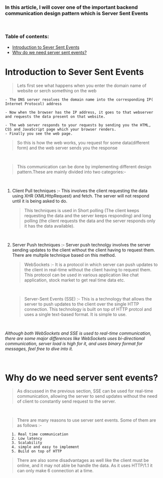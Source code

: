 ### In this article, I will cover one of the important backend communication design pattern which is Server Sent Events

<br>

### Table of contents:

- [Introduction to Sever Sent Events](#introduction-to-sever-sent-events)
- [Why do we need server sent events?](#why-do-we-need-server-sent-events)

# Introduction to Sever Sent Events

> Lets first see what happens when you enter the domain name of website or serch something on the web

    - The DNS server resolves the domain name into the corresponding IP( Internet Protocol) address

    - Now when the browser has the IP address, it goes to that webserver and requests the data present on that website.

    - The web server responds to your requests by sending you the HTML, CSS and JavaScript page which your browser renders.
    - Finally you see the web page.

> So this is how the web works, you request for some data(different form) and the web server sends you the response

<br>

> This communication can be done by implementing different design pattern.These are mainly divided into two categories:-

<br>

  1. Client Pull techniques :- This involves the client requesting the data using XHR (XMLHttpRequest) and fetch. The server will not respond until it is being asked to do.
   
        > This techniques is used in Short polling (The client keeps requesting the data and the server keeps responding) and long polling (the client requests the data and the server responds only it has the data available).
  
  <br>

  2. Server Push techniques :- Server push technolgy involves the server sending updates to the client without the client having to request them. There are multpile technique based on this method.

       > WebSockets :- It is a protocol in which server can push updates to the client in real-time without the client having to request them. This protocol can be used in various application like chat application, stock market to get real time data etc.
       
       <br>

       > Server-Sent Events (SSE) :- This is a technology that allows the server to push updates  to the client over the single HTTP connection. This technology is built on top of HTTP protcol and uses a single text-based format. It is simple to use.  
    
<br>

  *Although both WebSockets and SSE is used to real-time communication, there are some major differences like WebSockets uses bi-directional communication, server load is high for it, and uses binary format for messages, feel free to dive into it.*

<br>

# Why do we need server sent events?

> As discussed in the previous section, SSE can be used for real-time communication, allowing the server to send updates without the need of client to constantly send request to the server.

<br>

> There are many reasons to use server sent events. Some of them are as follows :-

       1. Real time communication 
       2. Low latency
       3. Scalability
       4. simple and easy to implement
       5. Build on top of HTTP 

> There are also some disadvantages as well like the client must be online, and it may not able be handle the data. As it uses HTTP/1.1  it can only make 6 connection at a time.


[def]: #introduction-to-sever-sent-events